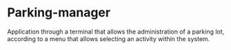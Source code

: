 # Parking-manager
Application through a terminal that allows the administration of a parking lot, according to a menu that allows selecting an activity within the system.
